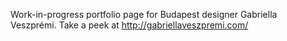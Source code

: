 Work-in-progress portfolio page for Budapest designer Gabriella Veszprémi.
Take a peek at http://gabriellaveszpremi.com/
